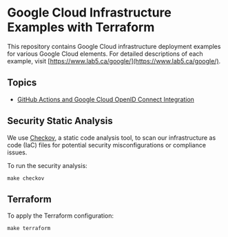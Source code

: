 # Google Cloud Infrastructure Examples with Terraform

This repository contains Google Cloud infrastructure deployment examples for various Google Cloud elements. For detailed descriptions of each example, visit [https://www.lab5.ca/google/](https://www.lab5.ca/google/).

## Topics

- [GitHub Actions and Google Cloud OpenID Connect Integration](https://lab5-ca.web.app/google/github/)

## Security Static Analysis

We use [Checkov](https://www.checkov.io/), a static code analysis tool, to scan our infrastructure as code (IaC) files for potential security misconfigurations or compliance issues.

To run the security analysis:

```shell
make checkov
```

## Terraform

To apply the Terraform configuration:

```shell
make terraform
```

